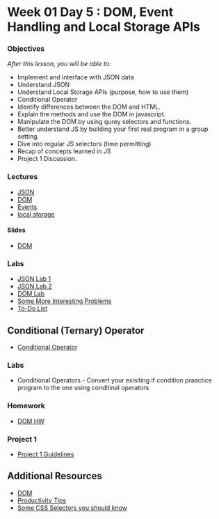 
# Week 01 Day 5 : DOM, Event Handling and Local Storage APIs

### Objectives
*After this lesson, you will be able to:*
- Implement and interface with JSON data
- Understand JSON
- Understand Local Storage APIs (purpose, how to use them) 
- Conditional Operator
- Identify differences between the DOM and HTML.
- Explain the methods and use the DOM in javascript.
- Manipulate the DOM by using qurey selectors and functions.
- Better understand JS by building your first real program in a group setting.
- Dive into regular JS selectors (time permitting)
- Recap of concepts learned in JS
- Project 1 Discussion.
  
### Lectures 
* [JSON](JavaScriptVI.pptx)
* [DOM](https://www.w3schools.com/js/js_htmldom.asp)
* [Events](https://javascript.info/introduction-browser-events)
* [local storage](https://developer.mozilla.org/en-US/docs/Web/API/Window/localStorage) 

#### Slides
* [DOM](dom.pdf)

  
### Labs
* [JSON Lab 1](Labs/json)
* [JSON Lab 2](Task13/WDL1T13-JavaScriptVI_JSON.pdf)
* [DOM Lab](Labs/DOM/changeTheLogo_LAB.md)
* [Some More Interesting Problems](Labs/Manipulation/)
* [To-Do List](To-DoList)

## Conditional (Ternary) Operator
* [Conditional Operator](https://developer.mozilla.org/en-US/docs/Web/JavaScript/Reference/Operators/Conditional_Operator)
  
### Labs 
* Conditional Operators - Convert your exisiting if condition praactice program to the one using conditinal operators
   

### Homework

* [DOM HW](HomeWork.md)
  
### Project 1
* [Project 1 Guidelines](ProjectGuideLines.md)
  
## Additional Resources

* [DOM](https://developer.mozilla.org/en-US/docs/Web/API/Document_Object_Model/Introduction)
* [Productivity Tips](productivity_tips.md)
* [Some CSS Selectors you should know](https://blog.bitsrc.io/11-css-selectors-you-should-be-using-58fc94c8cdff)
